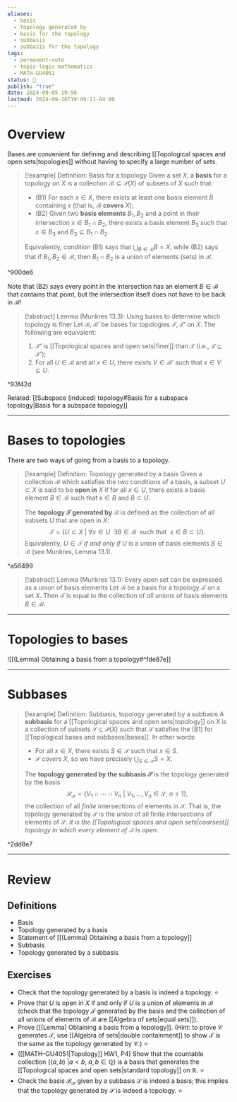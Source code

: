 ```yaml
---
aliases:
  - basis
  - topology generated by
  - basis for the topology
  - subbasis
  - subbasis for the topology
tags:
  - permanent-note
  - topic-logic-mathematics
  - MATH-GU4051
status: 🔴
publish: "true"
date: 2024-09-05 19:58
lastmod: 2024-09-26T19:49:11-04:00
---
```

# Overview

Bases are convenient for defining and describing [[Topological spaces and open sets|topologies]] without having to specify a large number of sets.

>[!example] Definition: Basis for a topology
>Given a set $X$, a **basis** for a topology on $X$ is a collection $\mathcal B \subseteq \mathcal P(X)$ of subsets of $X$ such that:
>- (B1) For each $x \in X$, there exists at least one basis element $B$ containing $x$ (that is, $\mathcal B$ **covers** $X$);
>- (B2) Given two **basis elements** $B_1, B_2$ and a point in their intersection $x \in B_1 \cap B_2$, there exists a basis element $B_3$ such that $x \in B_3$ and $B_3 \subseteq B_1 \cap B_2$.
>
>Equivalently, condition (B1) says that $\bigcup_{B \in \mathcal B} B = X$, while (B2) says that if $B_1, B_2 \in \mathcal B$, then $B_1 \cap B_2$ is a union of elements (sets) in $\mathcal B$. 

^900de6

Note that (B2) says every point in the intersection has an element $B \in \mathcal B$ that contains that point, but the intersection itself does not have to be back in $\mathcal B$!

>[!abstract] Lemma (Munkres 13.3): Using bases to determine which topology is finer
>Let $\mathcal B, \mathcal B’$ be bases for topologies $\mathcal T, \mathcal T’$ on $X$. The following are equivalent:
>1. $\mathcal T’$ is [[Topological spaces and open sets|finer]] than $\mathcal T$ (i.e., $\mathcal T \subseteq \mathcal T’$);
>2. For all $U \in \mathcal B$ and all $x \in U$, there exists $V \in \mathcal B’$ such that $x \in V \subseteq U$.

^93f42d

Related: [[Subspace (induced) topology#Basis for a subspace topology|Basis for a subspace topology]]

---
# Bases to topologies

There are two ways of going from a basis to a topology.

>[!example] Definition: Topology generated by a basis
>Given a collection $\mathcal B$ which satisfies the two conditions of a basis, a subset $U \subset X$ is said to be **open in** $X$ if for all $x \in U$, there exists a basis element $B \in \mathcal B$ such that $x \in B$ and $B \subset U$. 
>
>The **topology $\mathcal T$ generated by $\mathcal B$** is defined as the collection of all subsets $U$ that are open in $X$:
>$$
>\mathcal T = \{ U \subset X \ | \ \forall x \in U \ \ \exists B \in \mathcal B \ \text{ such that } \  x \in B \subset U\}.
>$$
>Equivalently, $U \in \mathcal T$ *if and only if* $U$ is a union of basis elements $B \in \mathcal B$ (see Munkres, Lemma 13.1).

^a56499

>[!abstract] Lemma (Munkres 13.1): Every open set can be expressed as a union of basis elements
>Let $\mathcal B$ be a basis for a topology $\mathcal T$ on a set $X$. Then $\mathcal T$ is equal to the collection of *all unions* of basis elements $B \in \mathcal B$.

---
# Topologies to bases

![[(Lemma) Obtaining a basis from a topology#^fde87e]]

---

# Subbases

>[!example] Definition: Subbasis, topology generated by a subbasis
>A **subbasis** for a [[Topological spaces and open sets|topology]] on $X$ is a collection of subsets $\mathcal S \subseteq \mathcal P(X)$ such that $\mathcal S$ satisfies the (B1) for [[Topological bases and subbases|bases]]. In other words:
>- For all $x \in X$, there exists $S \in \mathcal S$ such that $x \in S$.
>- $\mathcal S$ *covers* $X$, so we have precisely $\bigcup_{S \in \mathcal S}S = X$.
>
>The **topology generated by the subbasis $\mathcal S$** is the topology generated by the basis
>$$
>\mathcal B_{\mathcal S} = \{ V_1 \cap \cdots \cap V_n \ | \ V_1, ..., V_n \in \mathcal S, \ n \geq 1\},
>$$
>the collection of all *finite* intersections of elements in $\mathcal S$. That is, the topology generated by $\mathcal S$ is the *union* of all finite intersections of elements of $\mathcal S$. *It is the [[Topological spaces and open sets|coarsest]] topology in which every element of $\mathcal S$ is open*.

^2dd8e7


---

# Review

## Definitions

- Basis
- Topology generated by a basis
- Statement of [[(Lemma) Obtaining a basis from a topology]]
- Subbasis
- Topology generated by a subbasis

## Exercises

- Check that the topology generated by a basis is indeed a topology. ⭐
- Prove that $U$ is open in $X$ if and only if $U$ is a union of elements in $\mathcal B$ (check that the topology $\mathcal T$ generated by the basis and the collection of all unions of elements of $\mathcal B$ are [[Algebra of sets|equal sets]]).
- Prove [[(Lemma) Obtaining a basis from a topology]]. (Hint: to prove $\mathcal C$ generates $\mathcal T$, use [[Algebra of sets|double containment]] to show $\mathcal T$ is the same as the topology generated by $\mathcal C$.) ⭐
- ([[MATH-GU4051|Topology]] HW1, P4) Show that the countable collection $\{ (a, b) \ | a < b, \ a,b \in \mathbb Q \}$ is a basis that generates the [[Topological spaces and open sets|standard topology]] on $\mathbb R$. ⭐
- Check the basis $\mathcal B_{\mathcal S}$ given by a subbasis $\mathcal S$ is indeed a basis; this implies that the topology generated by $\mathcal S$ is indeed a topology. ⭐
